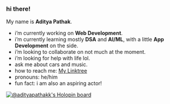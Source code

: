 ### hi there!

My name is **Aditya Pathak**.

- i’m currently working on **Web Development**.
- i’m currently learning mostly **DSA** and **AI/ML**, with a little **App Development** on the side.
- i’m looking to collaborate on not much at the moment.
- i’m looking for help with life lol.
- ask me about cars and music.
- how to reach me: [My Linktree](https://linktr.ee/adityapathakk)
- pronouns: he/him
- fun fact: i am also an aspiring actor!

[![@adityapathakk's Holopin board](https://holopin.me/adityapathakk)](https://holopin.io/@adityapathakk)
